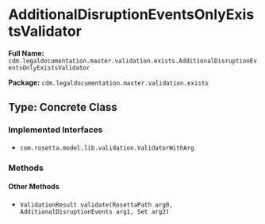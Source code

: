 # AdditionalDisruptionEventsOnlyExistsValidator

**Full Name:** `cdm.legaldocumentation.master.validation.exists.AdditionalDisruptionEventsOnlyExistsValidator`

**Package:** `cdm.legaldocumentation.master.validation.exists`

## Type: Concrete Class

### Implemented Interfaces

- `com.rosetta.model.lib.validation.ValidatorWithArg`

### Methods

#### Other Methods

- `ValidationResult validate(RosettaPath arg0, AdditionalDisruptionEvents arg1, Set arg2)`

